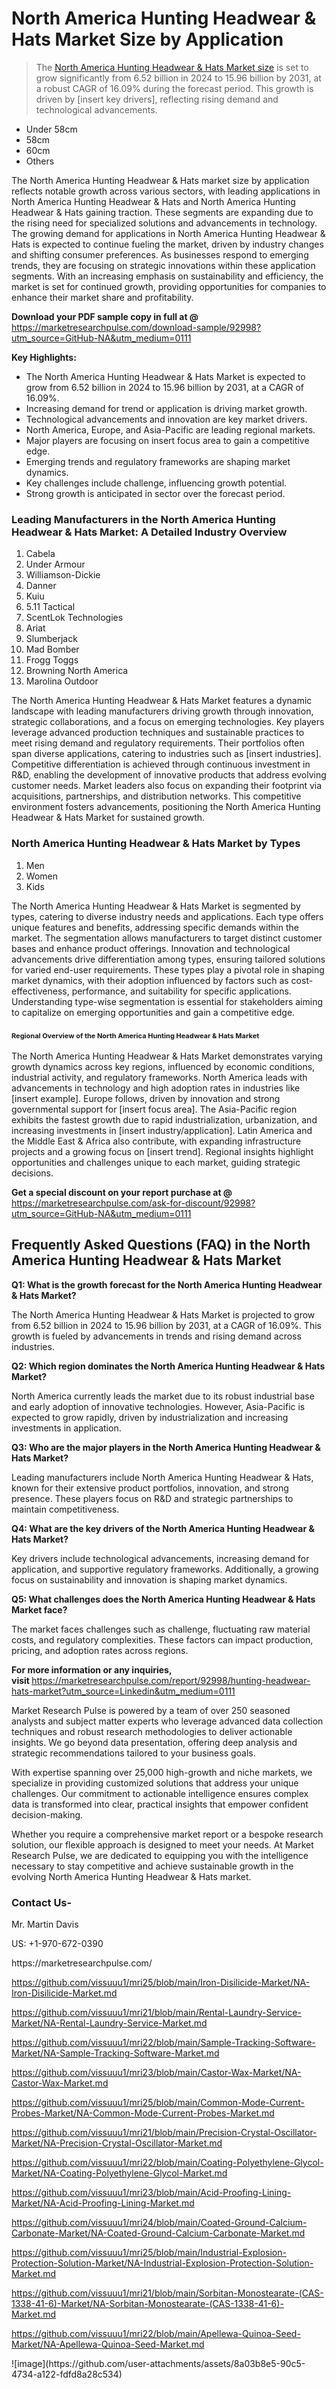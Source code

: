 <h1>North America Hunting Headwear & Hats Market&nbsp;Size by Application</h1><blockquote><p>The <a href="https://marketresearchpulse.com/download-sample/92998?utm_source=GitHub-NA&amp;utm_medium=0111">North America Hunting Headwear & Hats Market size</a> is set to grow significantly from 6.52 billion in 2024 to 15.96 billion by 2031, at a robust CAGR of 16.09% during the forecast period. This growth is driven by [insert key drivers], reflecting rising demand and technological advancements.</p></blockquote><ul><li>Under 58cm<li> 58cm<li> 60cm<li> Others</li></ul><p>The North America Hunting Headwear & Hats market size by application reflects notable growth across various sectors, with leading applications in North America Hunting Headwear & Hats and North America Hunting Headwear & Hats gaining traction. These segments are expanding due to the rising need for specialized solutions and advancements in technology. The growing demand for applications in North America Hunting Headwear & Hats is expected to continue fueling the market, driven by industry changes and shifting consumer preferences. As businesses respond to emerging trends, they are focusing on strategic innovations within these application segments. With an increasing emphasis on sustainability and efficiency, the market is set for continued growth, providing opportunities for companies to enhance their market share and profitability.</p><p><strong>Download your PDF sample copy in full at @ </strong><a href="https://marketresearchpulse.com/download-sample/92998?utm_source=GitHub-NA&amp;utm_medium=0111">https://marketresearchpulse.com/download-sample/92998?utm_source=GitHub-NA&amp;utm_medium=0111</a></p><p><strong>Key Highlights: </strong></p><ul><li>The North America Hunting Headwear & Hats Market is expected to grow from 6.52 billion in 2024 to 15.96 billion by 2031, at a CAGR of 16.09%.</li><li>Increasing demand for trend or application is driving market growth.</li><li>Technological advancements and innovation are key market drivers.</li><li>North America, Europe, and Asia-Pacific are leading regional markets.</li><li>Major players are focusing on insert focus area to gain a competitive edge.</li><li>Emerging trends and regulatory frameworks are shaping market dynamics.</li><li>Key challenges include challenge, influencing growth potential.</li><li>Strong growth is anticipated in sector over the forecast period.</li></ul><h3>Leading Manufacturers in the North America Hunting Headwear & Hats Market: A Detailed Industry Overview</h3><ol><li>Cabela</li><li>Under Armour</li><li>Williamson-Dickie</li><li>Danner</li><li>Kuiu</li><li>5.11 Tactical</li><li>ScentLok Technologies</li><li>Ariat</li><li>Slumberjack</li><li>Mad Bomber</li><li>Frogg Toggs</li><li>Browning North America</li><li>Marolina Outdoor</li></ol><div class="flex max-w-full flex-col flex-grow"><div class="min-h-8 text-message flex w-full flex-col items-end gap-2 whitespace-normal break-words [.text-message+&amp;]:mt-5" dir="auto" data-message-author-role="assistant" data-message-id="fd8432e4-4910-450d-b182-61b7bfb0a01f" data-message-model-slug="gpt-4o"><div class="flex w-full flex-col gap-1 empty:hidden first:pt-[3px]"><div class="markdown prose w-full break-words dark:prose-invert light"><p>The North America Hunting Headwear & Hats Market features a dynamic landscape with leading manufacturers driving growth through innovation, strategic collaborations, and a focus on emerging technologies. Key players leverage advanced production techniques and sustainable practices to meet rising demand and regulatory requirements. Their portfolios often span diverse applications, catering to industries such as [insert industries]. Competitive differentiation is achieved through continuous investment in R&amp;D, enabling the development of innovative products that address evolving customer needs. Market leaders also focus on expanding their footprint via acquisitions, partnerships, and distribution networks. This competitive environment fosters advancements, positioning the North America Hunting Headwear & Hats Market for sustained growth.</p></div></div></div></div><h3>North America Hunting Headwear & Hats Market by Types</h3><ol><li>Men<li> Women<li> Kids</li></ol><div class="flex max-w-full flex-col flex-grow"><div class="min-h-8 text-message flex w-full flex-col items-end gap-2 whitespace-normal break-words [.text-message+&amp;]:mt-5" dir="auto" data-message-author-role="assistant" data-message-id="084470be-0bb7-4664-bddf-5156b4f41249" data-message-model-slug="gpt-4o-mini"><div class="flex w-full flex-col gap-1 empty:hidden first:pt-[3px]"><div class="markdown prose w-full break-words dark:prose-invert light"><p>The North America Hunting Headwear & Hats Market is segmented by types, catering to diverse industry needs and applications. Each type offers unique features and benefits, addressing specific demands within the market. The segmentation allows manufacturers to target distinct customer bases and enhance product offerings. Innovation and technological advancements drive differentiation among types, ensuring tailored solutions for varied end-user requirements. These types play a pivotal role in shaping market dynamics, with their adoption influenced by factors such as cost-effectiveness, performance, and suitability for specific applications. Understanding type-wise segmentation is essential for stakeholders aiming to capitalize on emerging opportunities and gain a competitive edge.</p></div></div></div></div><h3><span style="font-size: 11px;">Regional Overview of the North America Hunting Headwear & Hats Market</span></h3><div class="flex max-w-full flex-col flex-grow"><div class="min-h-8 text-message flex w-full flex-col items-end gap-2 whitespace-normal break-words [.text-message+&amp;]:mt-5" dir="auto" data-message-author-role="assistant" data-message-id="e9038762-ce64-4e30-91c9-9bd413514231" data-message-model-slug="gpt-4o-mini"><div class="flex w-full flex-col gap-1 empty:hidden first:pt-[3px]"><div class="markdown prose w-full break-words dark:prose-invert light"><p>The North America Hunting Headwear & Hats Market demonstrates varying growth dynamics across key regions, influenced by economic conditions, industrial activity, and regulatory frameworks. North America leads with advancements in technology and high adoption rates in industries like [insert example]. Europe follows, driven by innovation and strong governmental support for [insert focus area]. The Asia-Pacific region exhibits the fastest growth due to rapid industrialization, urbanization, and increasing investments in [insert industry/application]. Latin America and the Middle East &amp; Africa also contribute, with expanding infrastructure projects and a growing focus on [insert trend]. Regional insights highlight opportunities and challenges unique to each market, guiding strategic decisions.</p></div></div></div></div><p><strong>Get a special discount on your report purchase at @ </strong><a href="https://marketresearchpulse.com/ask-for-discount/92998?utm_source=GitHub-NA&amp;utm_medium=0111">https://marketresearchpulse.com/ask-for-discount/92998?utm_source=GitHub-NA&amp;utm_medium=0111</a></p><h2>Frequently Asked Questions (FAQ) in the North America Hunting Headwear & Hats Market</h2><p><strong>Q1: What is the growth forecast for the North America Hunting Headwear & Hats Market?</strong></p><p>The North America Hunting Headwear & Hats Market is projected to grow from 6.52 billion in 2024 to 15.96 billion by 2031, at a CAGR of 16.09%. This growth is fueled by advancements in trends and rising demand across industries.</p><p><strong>Q2: Which region dominates the North America Hunting Headwear & Hats Market?</strong></p><p>North America currently leads the market due to its robust industrial base and early adoption of innovative technologies. However, Asia-Pacific is expected to grow rapidly, driven by industrialization and increasing investments in application.</p><p><strong>Q3: Who are the major players in the North America Hunting Headwear & Hats Market?</strong></p><p>Leading manufacturers include North America Hunting Headwear & Hats, known for their extensive product portfolios, innovation, and strong presence. These players focus on R&amp;D and strategic partnerships to maintain competitiveness.</p><p><strong>Q4: What are the key drivers of the North America Hunting Headwear & Hats Market?</strong></p><p>Key drivers include technological advancements, increasing demand for application, and supportive regulatory frameworks. Additionally, a growing focus on sustainability and innovation is shaping market dynamics.</p><p><strong>Q5: What challenges does the North America Hunting Headwear & Hats Market face?</strong></p><p>The market faces challenges such as challenge, fluctuating raw material costs, and regulatory complexities. These factors can impact production, pricing, and adoption rates across regions.</p><p><strong>For more information or any inquiries, visit&nbsp;</strong><a href="https://marketresearchpulse.com/report/92998/hunting-headwear-hats-market?utm_source=Linkedin&utm_medium=0111">https://marketresearchpulse.com/report/92998/hunting-headwear-hats-market?utm_source=Linkedin&utm_medium=0111</a></p><p>Market Research Pulse is powered by a team of over 250 seasoned analysts and subject matter experts who leverage advanced data collection techniques and robust research methodologies to deliver actionable insights. We go beyond data presentation, offering deep analysis and strategic recommendations tailored to your business goals.</p><p>With expertise spanning over 25,000 high-growth and niche markets, we specialize in providing customized solutions that address your unique challenges. Our commitment to actionable intelligence ensures complex data is transformed into clear, practical insights that empower confident decision-making.</p><p>Whether you require a comprehensive market report or a bespoke research solution, our flexible approach is designed to meet your needs. At Market Research Pulse, we are dedicated to equipping you with the intelligence necessary to stay competitive and achieve sustainable growth in the evolving North America Hunting Headwear & Hats market.</p><h3><strong>Contact Us-</strong></h3><p>Mr. Martin Davis</p><p>US: +1-970-672-0390</p><p>https://marketresearchpulse.com/</p><p><a href="https://github.com/vissuuu1/mri25/blob/main/Iron-Disilicide-Market/NA-Iron-Disilicide-Market.md">https://github.com/vissuuu1/mri25/blob/main/Iron-Disilicide-Market/NA-Iron-Disilicide-Market.md</a></p><p><a href="https://github.com/vissuuu1/mri21/blob/main/Rental-Laundry-Service-Market/NA-Rental-Laundry-Service-Market.md">https://github.com/vissuuu1/mri21/blob/main/Rental-Laundry-Service-Market/NA-Rental-Laundry-Service-Market.md</a></p><p><a href="https://github.com/vissuuu1/mri22/blob/main/Sample-Tracking-Software-Market/NA-Sample-Tracking-Software-Market.md">https://github.com/vissuuu1/mri22/blob/main/Sample-Tracking-Software-Market/NA-Sample-Tracking-Software-Market.md</a></p><p><a href="https://github.com/vissuuu1/mri23/blob/main/Castor-Wax-Market/NA-Castor-Wax-Market.md">https://github.com/vissuuu1/mri23/blob/main/Castor-Wax-Market/NA-Castor-Wax-Market.md</a></p><p><a href="https://github.com/vissuuu1/mri25/blob/main/Common-Mode-Current-Probes-Market/NA-Common-Mode-Current-Probes-Market.md">https://github.com/vissuuu1/mri25/blob/main/Common-Mode-Current-Probes-Market/NA-Common-Mode-Current-Probes-Market.md</a></p><p><a href="https://github.com/vissuuu1/mri21/blob/main/Precision-Crystal-Oscillator-Market/NA-Precision-Crystal-Oscillator-Market.md">https://github.com/vissuuu1/mri21/blob/main/Precision-Crystal-Oscillator-Market/NA-Precision-Crystal-Oscillator-Market.md</a></p><p><a href="https://github.com/vissuuu1/mri22/blob/main/Coating-Polyethylene-Glycol-Market/NA-Coating-Polyethylene-Glycol-Market.md">https://github.com/vissuuu1/mri22/blob/main/Coating-Polyethylene-Glycol-Market/NA-Coating-Polyethylene-Glycol-Market.md</a></p><p><a href="https://github.com/vissuuu1/mri23/blob/main/Acid-Proofing-Lining-Market/NA-Acid-Proofing-Lining-Market.md">https://github.com/vissuuu1/mri23/blob/main/Acid-Proofing-Lining-Market/NA-Acid-Proofing-Lining-Market.md</a></p><p><a href="https://github.com/vissuuu1/mri24/blob/main/Coated-Ground-Calcium-Carbonate-Market/NA-Coated-Ground-Calcium-Carbonate-Market.md">https://github.com/vissuuu1/mri24/blob/main/Coated-Ground-Calcium-Carbonate-Market/NA-Coated-Ground-Calcium-Carbonate-Market.md</a></p><p><a href="https://github.com/vissuuu1/mri25/blob/main/Industrial-Explosion-Protection-Solution-Market/NA-Industrial-Explosion-Protection-Solution-Market.md">https://github.com/vissuuu1/mri25/blob/main/Industrial-Explosion-Protection-Solution-Market/NA-Industrial-Explosion-Protection-Solution-Market.md</a></p><p><a href="https://github.com/vissuuu1/mri21/blob/main/Sorbitan-Monostearate-(CAS-1338-41-6)-Market/NA-Sorbitan-Monostearate-(CAS-1338-41-6)-Market.md">https://github.com/vissuuu1/mri21/blob/main/Sorbitan-Monostearate-(CAS-1338-41-6)-Market/NA-Sorbitan-Monostearate-(CAS-1338-41-6)-Market.md</a></p><p><a href="https://github.com/vissuuu1/mri22/blob/main/Apellewa-Quinoa-Seed-Market/NA-Apellewa-Quinoa-Seed-Market.md">https://github.com/vissuuu1/mri22/blob/main/Apellewa-Quinoa-Seed-Market/NA-Apellewa-Quinoa-Seed-Market.md</a></p>
![image](https://github.com/user-attachments/assets/8a03b8e5-90c5-4734-a122-fdfd8a28c534)
